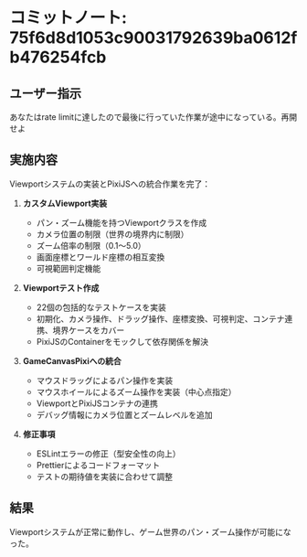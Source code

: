 # コミットノート: 75f6d8d1053c90031792639ba0612fb476254fcb

## ユーザー指示

あなたはrate limitに達したので最後に行っていた作業が途中になっている。再開せよ

## 実施内容

Viewportシステムの実装とPixiJSへの統合作業を完了：

1. **カスタムViewport実装**
   - パン・ズーム機能を持つViewportクラスを作成
   - カメラ位置の制限（世界の境界内に制限）
   - ズーム倍率の制限（0.1〜5.0）
   - 画面座標とワールド座標の相互変換
   - 可視範囲判定機能

2. **Viewportテスト作成**
   - 22個の包括的なテストケースを実装
   - 初期化、カメラ操作、ドラッグ操作、座標変換、可視判定、コンテナ連携、境界ケースをカバー
   - PixiJSのContainerをモックして依存関係を解決

3. **GameCanvasPixiへの統合**
   - マウスドラッグによるパン操作を実装
   - マウスホイールによるズーム操作を実装（中心点指定）
   - ViewportとPixiJSコンテナの連携
   - デバッグ情報にカメラ位置とズームレベルを追加

4. **修正事項**
   - ESLintエラーの修正（型安全性の向上）
   - Prettierによるコードフォーマット
   - テストの期待値を実装に合わせて調整

## 結果

Viewportシステムが正常に動作し、ゲーム世界のパン・ズーム操作が可能になった。